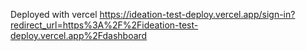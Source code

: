 Deployed with vercel 
https://ideation-test-deploy.vercel.app/sign-in?redirect_url=https%3A%2F%2Fideation-test-deploy.vercel.app%2Fdashboard
